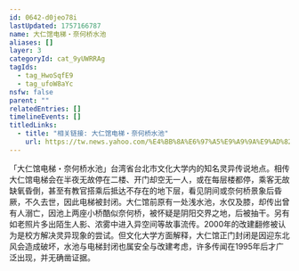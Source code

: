 ```yaml
---
id: 0642-d0jeo78i
lastUpdated: 1757166787
name: 大仁馆电梯・奈何桥水池
aliases: []
layer: 3
categoryId: cat_9yUWRRAg
tagIds:
  - tag_HwoSqfE9
  - tag_ufoW8aYc
nsfw: false
parent: ""
relatedEntries: []
timelineEvents: []
titledLinks:
  - title: "相关链接: 大仁馆电梯・奈何桥水池"
    url: https://tw.news.yahoo.com/%E4%BB%8A%E6%97%A5%E9%A9%9A%E9%AD%82-%E9%9D%88%E7%95%B0-%E6%96%87%E5%A4%A7%E5%A4%A7%E4%BB%81%E9%A4%A8-%E9%AC%BC%E9%9B%BB%E6%A2%AF-%E8%BC%89%E4%BA%BA%E5%88%B0%E9%99%B0%E7%95%8C-041423251.html
---
```


「大仁馆电梯・奈何桥水池」台湾省台北市文化大学内的知名灵异传说地点。相传大仁馆电梯会在半夜无故停在二楼、开门却空无一人，或在每层楼都停，乘客无故缺氧昏倒，甚至有教官搭乘后抵达不存在的地下层，看见阴间或奈何桥景象后昏厥，不久去世，因此电梯被封闭。大仁馆前原有一处浅水池，水仅及膝，却传出曾有人溺亡，因池上两座小桥酷似奈何桥，被怀疑是阴阳交界之地，后被抽干。另有如老照片多出陌生人影、浓雾中进入异空间等故事流传。2000年的改建翻修被认为是校方解决灵异现象的尝试。但文化大学方面解释，大仁馆正门封闭是因迎东北风会造成破坏，水池与电梯封闭也属安全与改建考虑，许多传闻在1995年后才广泛出现，并无确凿证据。